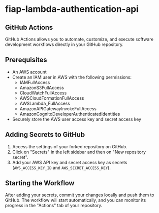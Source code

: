 # fiap-lambda-authentication-api

## GitHub Actions

GitHub Actions allows you to automate, customize, and execute software development workflows directly in your GitHub repository.

## Prerequisites

- An AWS account
- Create an IAM user in AWS with the following permissions:
  - IAMFullAccess
  - AmazonS3FullAccess
  - CloudWatchFullAccess
  - AWSCloudFormationFullAccess
  - AWSLambda_FullAccess
  - AmazonAPIGatewayInvokeFullAccess
  - AmazonCognitoDeveloperAuthenticatedIdentities
- Securely store the AWS user access key and secret access key

## Adding Secrets to GitHub

1. Access the settings of your forked repository on GitHub.
2. Click on "Secrets" in the left sidebar and then on "New repository secret".
3. Add your AWS API key and secret access key as secrets (`AWS_ACCESS_KEY_ID` and `AWS_SECRET_ACCESS_KEY`).

## Starting the Workflow

After adding your secrets, commit your changes locally and push them to GitHub. The workflow will start automatically, and you can monitor its progress in the "Actions" tab of your repository.
